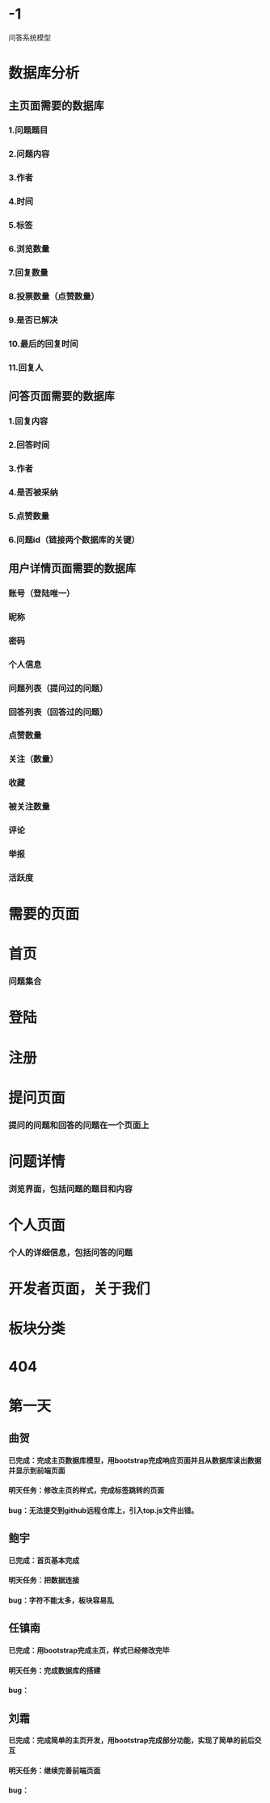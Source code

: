 # -1
问答系统模型

# 数据库分析
## 主页面需要的数据库
### 1.问题题目
### 2.问题内容
### 3.作者
### 4.时间
### 5.标签
### 6.浏览数量
### 7.回复数量
### 8.投票数量（点赞数量）
### 9.是否已解决
### 10.最后的回复时间
### 11.回复人

## 问答页面需要的数据库
### 1.回复内容
### 2.回答时间
### 3.作者
### 4.是否被采纳
### 5.点赞数量
### 6.问题id（链接两个数据库的关键）

## 用户详情页面需要的数据库
### 账号（登陆唯一）
### 昵称
### 密码
### 个人信息
### 问题列表（提问过的问题）
### 回答列表（回答过的问题）
### 点赞数量
### 关注（数量）
### 收藏
### 被关注数量
### 评论
### 举报
### 活跃度

# 需要的页面
# 首页
### 问题集合

# 登陆
# 注册

# 提问页面
### 提问的问题和回答的问题在一个页面上

# 问题详情
### 浏览界面，包括问题的题目和内容

# 个人页面
### 个人的详细信息，包括问答的问题

# 开发者页面，关于我们

# 板块分类

# 404

# 第一天
## 曲贺
#### 已完成：完成主页数据库模型，用bootstrap完成响应页面并且从数据库读出数据并显示到前端页面
#### 明天任务：修改主页的样式，完成标签跳转的页面
#### bug：无法提交到github远程仓库上，引入top.js文件出错。

## 鲍宇
#### 已完成：首页基本完成
#### 明天任务：把数据连接
#### bug：字符不能太多，板块容易乱

## 任镇南
#### 已完成：用bootstrap完成主页，样式已经修改完毕
#### 明天任务：完成数据库的搭建
#### bug：

## 刘霜
#### 已完成：完成简单的主页开发，用bootstrap完成部分功能，实现了简单的前后交互
#### 明天任务：继续完善前端页面
#### bug：
